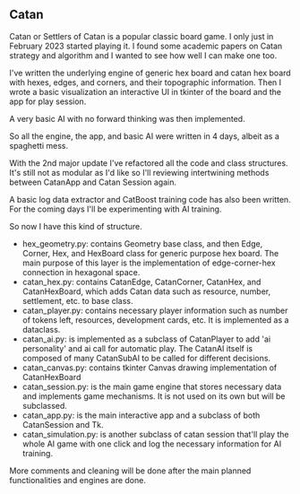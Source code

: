 ## Catan

Catan or Settlers of Catan is a popular classic board game. I only just in February 2023 started playing it. I found some academic papers on Catan strategy and algorithm and I wanted to see how well I can make one too.

I've written the underlying engine of generic hex board and catan hex board with hexes, edges, and corners, and their topographic information. Then I wrote a basic visualization an interactive UI in tkinter of the board and the app for play session.

A very basic AI with no forward thinking was then implemented.

So all the engine, the app, and basic AI were written in 4 days, albeit as a spaghetti mess.

With the 2nd major update I've refactored all the code and class structures. It's still not as modular as I'd like so I'll reviewing intertwining methods between CatanApp and Catan Session again.

A basic log data extractor and CatBoost training code has also been written. For the coming days I'll be experimenting with AI training.

So now I have this kind of structure.

- hex_geometry.py: contains Geometry base class, and then Edge, Corner, Hex, and HexBoard class for generic purpose hex board. The main purpose of this layer is the implementation of edge-corner-hex connection in hexagonal space.
- catan_hex.py: contains CatanEdge, CatanCorner, CatanHex, and CatanHexBoard, which adds Catan data such as resource, number, settlement, etc. to base class.
- catan_player.py: contains necessary player information such as number of tokens left, resources, development cards, etc. It is implemented as a dataclass.
- catan_ai.py: is implemented as a subclass of CatanPlayer to add 'ai personality' and ai call for automatic play. The CatanAI itself is composed of many CatanSubAI to be called for different decisions.
- catan_canvas.py: contains tkinter Canvas drawing implementation of CatanHexBoard
- catan_session.py: is the main game engine that stores necessary data and implements game mechanisms. It is not used on its own but will be subclassed.
- catan_app.py: is the main interactive app and a subclass of both CatanSession and Tk.
- catan_simulation.py: is another subclass of catan session that'll play the whole AI game with one click and log the necessary information for AI training.

More comments and cleaning will be done after the main planned functionalities and engines are done.